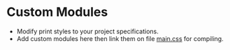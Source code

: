 # Custom Modules

- Modify print styles to your project specifications.
- Add custom modules here then link them on file [main.css](https://github.com/jacobxperez/rams/blob/master/src/css/main.css) for compiling.
